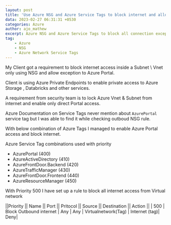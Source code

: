 ```yaml
---
layout: post
title: 'Use Azure NSG and Azure Service Tags to block internet and allow to Azure Portal'
data: 2023-02-27 06:31:31 +0530
categories: Azure
author: ajo_mathew
excerpt: Azure NSG and Azure Service Tags to block all connection except to Azure Portal, this is an undocumented feature available with Azure
tag:
    - Azure
    - NSG
    - Azure Network Service Tags
---
```


My Client got a requirement to block internet access inside a Subnet \ Vnet only using NSG and allow exception to Azure Portal.

Client is using Azure Private Endpoints to enable private access to Azure Storage , Databricks and other services.

A requirement from security team is to lock Azure Vnet & Subnet from internet and enable only direct Portal access.

Azure Documentation on Service Tags never mention about `AzurePortal` service tag but I was able to find it while checking outboud NSG rule.

With below combination of Azure Tags I managed to enable Azure Portal access and block internet.

Azure Service Tag combinations used with priority

 * AzurePortal (400)
 * AzureActiveDirectory (410)
 * AzureFrontDoor.Backend (420)
 * AzureTrafficManager (430)
 * AzureFrontDoor.Frontend (440)
 * AzureResourceManager (450)
 
With Priority 500 I have set up a rule to block all internet access from Virtual network

||Priority || Name || Port || Pritocol || Source || Destination || Action ||
| 500 | Block Outbound internet | Any | Any | Virtualnetwork(Tag) | Internet (tag)| Deny|